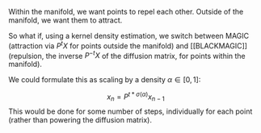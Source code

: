 Within the manifold, we want points to repel each other. Outside of the manifold, we want them to attract. 

So what if, using a kernel density estimation, we switch between MAGIC (attraction via $P^tX$ for points outside the manifold) and [[BLACKMAGIC]] (repulsion, the inverse $P^{-t}X$ of the diffusion matrix, for points within the manifold).

We could formulate this as scaling by a density $\alpha \in [0,1]$:

$$
 x_{n} = P^{t*{\sigma(\alpha)}} x_{n-1}
$$
This would be done for some number of steps, individually for each point (rather than powering the diffusion matrix).